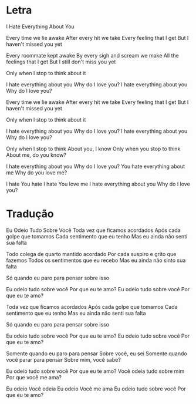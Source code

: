 

# Letra

I Hate Everything About You

Every time we lie awake
After every hit we take
Every feeling that I get
But I haven't missed you yet

Every roommate kept awake
By every sigh and scream we make
All the feelings that I get
But I still don't miss you yet

Only when I stop to think about it

I hate everything about you
Why do I love you?
I hate everything about you
Why do I love you?

Every time we lie awake
After every hit we take
Every feeling that I get
But I haven't missed you yet

Only when I stop to think about it

I hate everything about you
Why do I love you?
I hate everything about you
Why do I love you?

Only when I stop to think
About you, I know
Only when you stop to think
About me, do you know?

I hate everything about you
Why do I love you?
You hate everything about me
Why do you love me?

I hate
You hate
I hate
You love me
I hate everything about you
Why do I love you?


# Tradução

Eu Odeio Tudo Sobre Você
Toda vez que ficamos acordados
Após cada golpe que tomamos
Cada sentimento que eu tenho
Mas eu ainda não senti sua falta

Todo colega de quarto mantido acordado
Por cada suspiro e grito que fazemos
Todos os sentimentos que eu recebo
Mas eu ainda não sinto sua falta

Só quando eu paro para pensar sobre isso

Eu odeio tudo sobre você
Por que eu te amo?
Eu odeio tudo sobre você
Por que eu te amo?

Toda vez que ficamos acordados
Após cada golpe que tomamos
Cada sentimento que eu tenho
Mas eu ainda não senti sua falta

Só quando eu paro para pensar sobre isso

Eu odeio tudo sobre você
Por que eu te amo?
Eu odeio tudo sobre você
Por que eu te amo?

Somente quando eu paro para pensar
Sobre você, eu sei
Somente quando você parar para pensar
Sobre mim, você sabe?

Eu odeio tudo sobre você
Por que eu te amo?
Você odeia tudo sobre mim
Por que você me ama?

Eu odeio
Você odeia
Eu odeio
Você me ama
Eu odeio tudo sobre você
Por que eu te amo?




